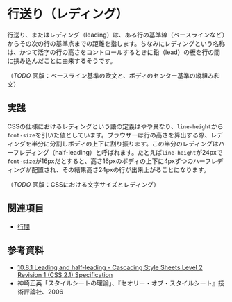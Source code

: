 # 行送り（レディング）

行送り、またはレディング（leading）は、ある行の基準線（ベースラインなど）からその次の行の基準点までの距離を指します。ちなみにレディングという名称は、かつて活字の行の高さをコントロールするときに鉛（lead）の板を行の間に挟み込んだことに由来するそうです。

（*TODO* 図版：ベースライン基準の欧文と、ボディのセンター基準の縦組み和文）

## 実践

CSSの仕様におけるレディングという語の定義はやや異なり、`line-height`から`font-size`を引いた値としています。ブラウザーは行の高さを算出する際、レディングを半分に分割しボディの上下に割り振ります。この半分のレディングはハーフレディング（half-leading）と呼ばれます。たとえば`line-height`が24pxで`font-size`が16pxだとすると、高さ16pxのボディの上下に4pxずつのハーフレディングが配置され、その結果高さ24pxの行が出来上がることになります。

（*TODO* 図版：CSSにおける文字サイズとレディング）

## 関連項目

- [行間](./line-space.md)

## 参考資料

- [10.8.1 Leading and half-leading - Cascading Style Sheets Level 2 Revision 1 (CSS 2.1) Specification](https://www.w3.org/TR/CSS2/visudet.html#leading)
- 神崎正英「スタイルシートの理論」、『セオリー・オブ・スタイルシート』技術評論社、2006
